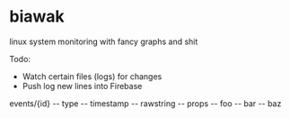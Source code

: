 # biawak
linux system monitoring with fancy graphs and shit


Todo: 

* Watch certain files (logs) for changes
* Push log new lines into Firebase


events/{id}
  -- type
  -- timestamp
  -- rawstring
  -- props
     -- foo
     -- bar
     -- baz 
